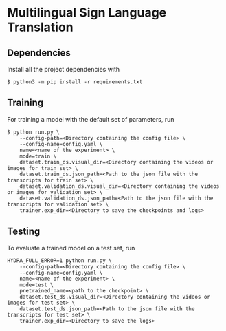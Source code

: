 # Multilingual Sign Language Translation

## Dependencies

Install all the project dependencies with

```
$ python3 -m pip install -r requirements.txt
```

## Training

For training a model with the default set of parameters, run

```
$ python run.py \
    --config-path=<Directory containing the config file> \
    --config-name=config.yaml \
    name=<name of the experiment> \
    mode=train \
    dataset.train_ds.visual_dir=<Directory containing the videos or images for train set> \
    dataset.train_ds.json_path=<Path to the json file with the transcripts for train set> \
    dataset.validation_ds.visual_dir=<Directory containing the videos or images for validation set> \
    dataset.validation_ds.json_path=<Path to the json file with the transcripts for validation set> \
    trainer.exp_dir=<Directory to save the checkpoints and logs>
```

## Testing

To evaluate a trained model on a test set, run

```
HYDRA_FULL_ERROR=1 python run.py \
    --config-path=<Directory containing the config file> \
    --config-name=config.yaml \
    name=<name of the experiment> \
    mode=test \
    pretrained_name=<path to the checkpoint> \
    dataset.test_ds.visual_dir=<Directory containing the videos or images for test set> \
    dataset.test_ds.json_path=<Path to the json file with the transcripts for test set> \
    trainer.exp_dir=<Directory to save the logs>
```
